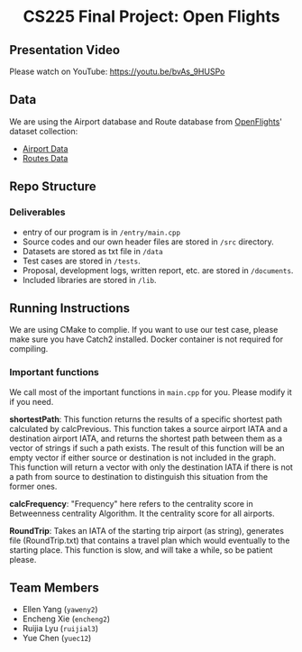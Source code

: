 <h1 align="center">CS225 Final Project: Open Flights</h1>

## Presentation Video
Please watch on YouTube: https://youtu.be/bvAs_9HUSPo

## Data
We are using the Airport database and Route database from [OpenFlights](https://openflights.org/data.html)' dataset collection:
* [Airport Data](https://raw.githubusercontent.com/jpatokal/openflights/master/data/airports.dat)
* [Routes Data](https://raw.githubusercontent.com/jpatokal/openflights/master/data/routes.dat)

## Repo Structure
### Deliverables

- entry of our program is in `/entry/main.cpp`
- Source codes and our own header files are stored in `/src` directory. 
- Datasets are stored as txt file in `/data`
- Test cases are stored in `/tests`.
- Proposal, development logs, written report, etc. are stored in `/documents`. 
- Included libraries are stored in `/lib`. 

## Running Instructions

We are using CMake to complie. If you want to use our test case, please make sure you have Catch2 installed. Docker container is not required for compiling.

### Important functions

We call most of the important functions in `main.cpp` for you. Please modify it if you need.

**shortestPath**: This function returns the results of a specific shortest path calculated by calcPrevious. This function takes a source airport IATA and a destination airport IATA, and returns the shortest path between them as a vector of strings if such a path exists. The result of this function will be an empty vector if either source or destination is not included in the graph. This function will return a vector with only the destination IATA if there is not a path from source to destination to distinguish this situation from the former ones.

**calcFrequency**: "Frequency" here refers to the centrality score in Betweenness centrality Algorithm. It the centrality score for all airports.

**RoundTrip**: Takes an IATA of the starting trip airport (as string), generates file (RoundTrip.txt) that contains a travel plan which would eventually to the starting place. This function is slow, and will take a while, so be patient please.

## Team Members
* Ellen Yang (`yaweny2`)
* Encheng Xie (`encheng2`) 
* Ruijia Lyu (`ruijial3`)
* Yue Chen (`yuec12`)
